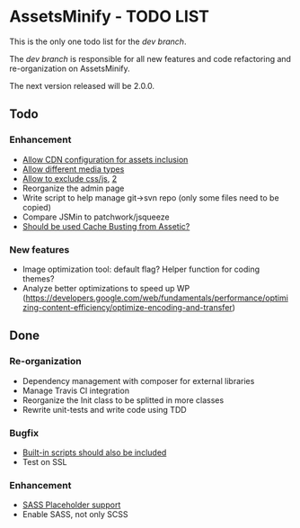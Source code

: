 AssetsMinify - TODO LIST
============

This is the only one todo list for the *dev branch*.

The *dev branch* is responsible for all new features and code refactoring and re-organization on AssetsMinify.

The next version released will be 2.0.0.


Todo
-------------

### Enhancement

- [Allow CDN configuration for assets inclusion](https://github.com/acarbone/AssetsMinify/issues/23)
- [Allow different media types](https://wordpress.org/support/topic/media-type)
- [Allow to exclude css/js](https://github.com/acarbone/AssetsMinify/issues/21), [2](https://github.com/acarbone/AssetsMinify/issues/22)
- Reorganize the admin page
- Write script to help manage git->svn repo (only some files need to be copied)
- Compare JSMin to patchwork/jsqueeze
- [Should be used Cache Busting from Assetic?](https://github.com/kriswallsmith/assetic#user-content-cache-busting)

### New features

- Image optimization tool: default flag? Helper function for coding themes?
- Analyze better optimizations to speed up WP (https://developers.google.com/web/fundamentals/performance/optimizing-content-efficiency/optimize-encoding-and-transfer)


Done
-------------

### Re-organization

- Dependency management with composer for external libraries
- Manage Travis CI integration
- Reorganize the Init class to be splitted in more classes
- Rewrite unit-tests and write code using TDD

### Bugfix

- [Built-in scripts should also be included](https://wordpress.org/support/topic/built-in-scripts-that-should-be-enqueued-in-footer-are-enqueued-in-header)
- Test on SSL

### Enhancement

- [SASS Placeholder support](https://wordpress.org/support/topic/scss-compiler-chokes-on-placeholder-selectors)
- Enable SASS, not only SCSS